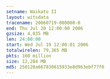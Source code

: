 ```yaml
---
setname: Waikato II
layout: witsdata
tracename: 20060719-000000-0
end: Thu Jul 20 12:00:00 2006
gzsize: 4,035 MB
len: 24:00:00
start: Wed Jul 19 12:00:01 2006
totalwirelen: 79,365 MB
pkts: 160 million
size: 12,284 MB
md5: 250120a667830615933e8d963ebf77f0
---
```

